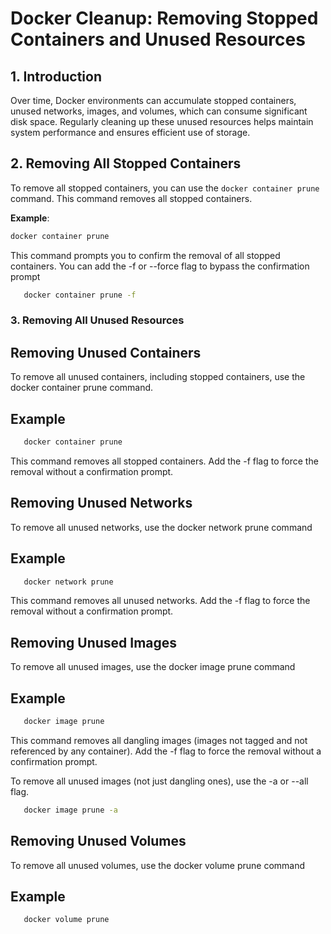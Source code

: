 # Docker Cleanup: Removing Stopped Containers and Unused Resources


## 1. Introduction

Over time, Docker environments can accumulate stopped containers, unused networks, images, and volumes, which can consume significant disk space. Regularly cleaning up these unused resources helps maintain system performance and ensures efficient use of storage.

## 2. Removing All Stopped Containers

To remove all stopped containers, you can use the `docker container prune` command. This command removes all stopped containers.

**Example**:

```bash
docker container prune
```

This command prompts you to confirm the removal of all stopped containers. You can add the -f or --force flag to bypass the confirmation prompt

```bash
   docker container prune -f
```

### 3. Removing All Unused Resources

## Removing Unused Containers

To remove all unused containers, including stopped containers, use the docker container prune command.

## Example

```bash
   docker container prune
```

This command removes all stopped containers. Add the -f flag to force the removal without a confirmation prompt.

## Removing Unused Networks

To remove all unused networks, use the docker network prune command

## Example

```bash
   docker network prune
```

This command removes all unused networks. Add the -f flag to force the removal without a confirmation prompt.

## Removing Unused Images

To remove all unused images, use the docker image prune command

## Example

```bash
   docker image prune
```

 This command removes all dangling images (images not tagged and not referenced by any container). Add the -f flag to force the removal without a confirmation prompt.


 To remove all unused images (not just dangling ones), use the -a or --all flag.


 ```bash
    docker image prune -a
```

## Removing Unused Volumes

To remove all unused volumes, use the docker volume prune command

## Example

```bash
   docker volume prune
```



